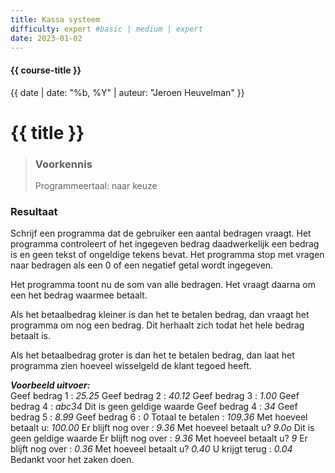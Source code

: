 ```yaml
---
title: Kassa systeem
difficulty: expert #basic | medium | expert
date: 2023-01-02
---
```


#### {{ course-title }}
{{ date | date: "%b, %Y" | auteur: "Jeroen Heuvelman" }}


# {{ title }}

> ### Voorkennis
> Programmeertaal: naar keuze

### Resultaat
Schrijf een programma dat de gebruiker een aantal bedragen vraagt. Het
programma controleert of het ingegeven bedrag daadwerkelijk een bedrag
is en geen tekst of ongeldige tekens bevat. Het programma stop met
vragen naar bedragen als een 0 of een negatief getal wordt ingegeven.

Het programma toont nu de som van alle bedragen. Het vraagt daarna om
een het bedrag waarmee betaalt.

Als het betaalbedrag kleiner is dan het te betalen bedrag, dan vraagt
het programma om nog een bedrag. Dit herhaalt zich todat het hele bedrag
betaalt is.

Als het betaalbedrag groter is dan het te betalen bedrag, dan laat het
programma zien hoeveel wisselgeld de klant tegoed heeft.

***Voorbeeld uitvoer:***  
Geef bedrag 1 : *25.25* Geef bedrag 2 : *40.12* Geef bedrag 3 : *1.00*
Geef bedrag 4 : *abc34* Dit is geen geldige waarde Geef bedrag 4 : *34*
Geef bedrag 5 : *8.99* Geef bedrag 6 : *0* Totaal te betalen : *109.36*
Met hoeveel betaalt u: *100.00* Er blijft nog over : *9.36* Met hoeveel
betaalt u? *9.0o* Dit is geen geldige waarde Er blijft nog over : *9.36*
Met hoeveel betaalt u? *9* Er blijft nog over : *0.36* Met hoeveel
betaalt u? *0.40* U krijgt terug : *0.04* Bedankt voor het zaken doen.
